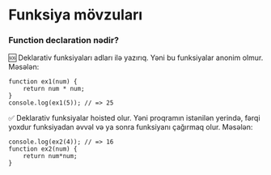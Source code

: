 # Funksiya mövzuları

### Function declaration nədir? 
🆘 Deklarativ funksiyaları adları ilə yazırıq. Yəni bu funksiyalar anonim olmur. Məsələn:
```
function ex1(num) {
    return num * num;
}
console.log(ex1(5)); // => 25
```

✅ Deklarativ funksiyalar hoisted olur. Yəni proqramın istənilən yerində, fərqi yoxdur funksiyadan əvvəl və ya sonra funksiyanı çağırmaq olur. Məsələn:
```
console.log(ex2(4)); // => 16
function ex2(num) {
    return num*num;
}